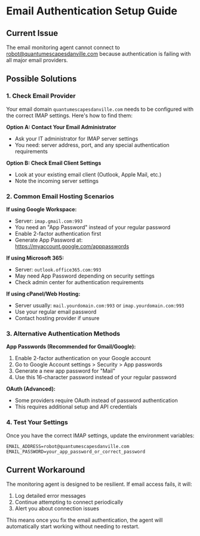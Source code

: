 # Email Authentication Setup Guide

## Current Issue
The email monitoring agent cannot connect to robot@quantumescapesdanville.com because authentication is failing with all major email providers.

## Possible Solutions

### 1. Check Email Provider
Your email domain `quantumescapesdanville.com` needs to be configured with the correct IMAP settings. Here's how to find them:

**Option A: Contact Your Email Administrator**
- Ask your IT administrator for IMAP server settings
- You need: server address, port, and any special authentication requirements

**Option B: Check Email Client Settings**
- Look at your existing email client (Outlook, Apple Mail, etc.)
- Note the incoming server settings

### 2. Common Email Hosting Scenarios

**If using Google Workspace:**
- Server: `imap.gmail.com:993`
- You need an "App Password" instead of your regular password
- Enable 2-factor authentication first
- Generate App Password at: https://myaccount.google.com/apppasswords

**If using Microsoft 365:**
- Server: `outlook.office365.com:993`
- May need App Password depending on security settings
- Check admin center for authentication requirements

**If using cPanel/Web Hosting:**
- Server usually: `mail.yourdomain.com:993` or `imap.yourdomain.com:993`
- Use your regular email password
- Contact hosting provider if unsure

### 3. Alternative Authentication Methods

**App Passwords (Recommended for Gmail/Google):**
1. Enable 2-factor authentication on your Google account
2. Go to Google Account settings > Security > App passwords
3. Generate a new app password for "Mail"
4. Use this 16-character password instead of your regular password

**OAuth (Advanced):**
- Some providers require OAuth instead of password authentication
- This requires additional setup and API credentials

### 4. Test Your Settings
Once you have the correct IMAP settings, update the environment variables:
```
EMAIL_ADDRESS=robot@quantumescapesdanville.com
EMAIL_PASSWORD=your_app_password_or_correct_password
```

## Current Workaround
The monitoring agent is designed to be resilient. If email access fails, it will:
1. Log detailed error messages
2. Continue attempting to connect periodically
3. Alert you about connection issues

This means once you fix the email authentication, the agent will automatically start working without needing to restart.